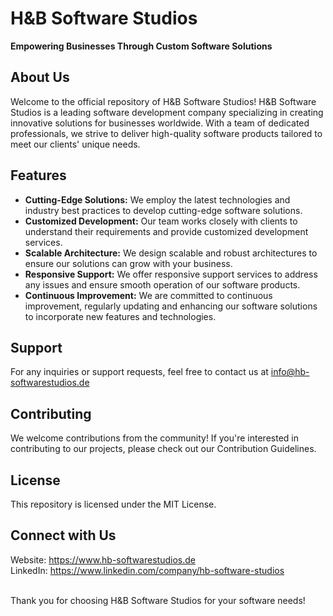 # H&B Software Studios
**Empowering Businesses Through Custom Software Solutions**

## About Us
Welcome to the official repository of H&B Software Studios! 
H&B Software Studios is a leading software development company specializing in creating innovative solutions for businesses worldwide. With a team of dedicated professionals, we strive to deliver high-quality software products tailored to meet our clients' unique needs.

## Features
- **Cutting-Edge Solutions:** We employ the latest technologies and industry best practices to develop cutting-edge software solutions.
- **Customized Development:** Our team works closely with clients to understand their requirements and provide customized development services.
- **Scalable Architecture:** We design scalable and robust architectures to ensure our solutions can grow with your business.
- **Responsive Support:** We offer responsive support services to address any issues and ensure smooth operation of our software products.
- **Continuous Improvement:** We are committed to continuous improvement, regularly updating and enhancing our software solutions to incorporate new features and technologies.

## Support
For any inquiries or support requests, feel free to contact us at info@hb-softwarestudios.de

## Contributing
We welcome contributions from the community! If you're interested in contributing to our projects, please check out our Contribution Guidelines.

## License
This repository is licensed under the MIT License.

## Connect with Us
Website: https://www.hb-softwarestudios.de <br/>
LinkedIn: https://www.linkedin.com/company/hb-software-studios

<br/> Thank you for choosing H&B Software Studios for your software needs!
